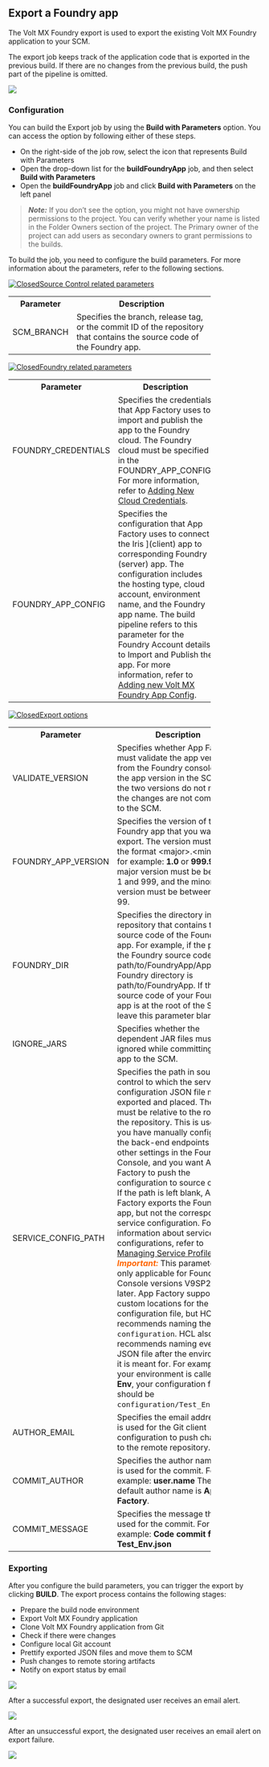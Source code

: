                            

Export a Foundry app
-------------------

The Volt MX Foundry export is used to export the existing Volt MX Foundry application to your SCM.

The export job keeps track of the application code that is exported in the previous build. If there are no changes from the previous build, the push part of the pipeline is omitted.

![](Resources/Images/FoundryApp_Func.png)

### Configuration  

You can build the Export job by using the **Build with Parameters** option. You can access the option by following either of these steps.

*   On the right-side of the job row, select the icon that represents Build with Parameters
*   Open the drop-down list for the **buildFoundryApp** job, and then select **Build with Parameters**
*   Open the **buildFoundryApp** job and click **Build with Parameters** on the left panel

> **_Note:_** If you don’t see the option, you might not have ownership permissions to the project. You can verify whether your name is listed in the Folder Owners section of the project. The Primary owner of the project can add users as secondary owners to grant permissions to the builds.

To build the job, you need to configure the build parameters. For more information about the parameters, refer to the following sections.

[![Closed](../Skins/Default/Stylesheets/Images/transparent.gif)Source Control related parameters](javascript:void(0);)

<table style="width: 80%;mc-table-style: url('Resources/TableStyles/Basic.css');" class="TableStyle-Basic" cellspacing="0"><colgroup><col class="TableStyle-Basic-Column-Column1"> <col class="TableStyle-Basic-Column-Column1"></colgroup><tbody><tr class="TableStyle-Basic-Body-Body1"><th class="TableStyle-Basic-BodyE-Column1-Body1">Parameter</th><th class="TableStyle-Basic-BodyD-Column1-Body1">Description</th></tr><tr class="TableStyle-Basic-Body-Body1"><td class="TableStyle-Basic-BodyB-Column1-Body1">SCM_BRANCH</td><td class="TableStyle-Basic-BodyA-Column1-Body1">Specifies the branch, release tag, or the commit ID of the repository that contains the source code of the Foundry app.</td></tr></tbody></table>

[![Closed](../Skins/Default/Stylesheets/Images/transparent.gif)Foundry related parameters](javascript:void(0);)

<table style="mc-table-style: url]('Resources/TableStyles/Basic.css');width: 80%;" class="TableStyle-Basic" cellspacing="0"><colgroup><col class="TableStyle-Basic-Column-Column1"> <col class="TableStyle-Basic-Column-Column1"></colgroup><tbody><tr class="TableStyle-Basic-Body-Body1"><th class="TableStyle-Basic-BodyE-Column1-Body1">Parameter</th><th class="TableStyle-Basic-BodyD-Column1-Body1">Description</th></tr><tr class="TableStyle-Basic-Body-Body1"><td class="TableStyle-Basic-BodyE-Column1-Body1">FOUNDRY_CREDENTIALS</td><td class="TableStyle-Basic-BodyD-Column1-Body1">Specifies the credentials that App Factory uses to import and publish the app to the Foundry cloud. The Foundry cloud must be specified in the FOUNDRY_APP_CONFIG. For more information, refer to <a href="ManagingCredentials.html#Cloud" target="_blank">Adding New Cloud Credentials</a>.</td></tr><tr class="TableStyle-Basic-Body-Body1"><td class="TableStyle-Basic-BodyB-Column1-Body1">FOUNDRY_APP_CONFIG</td><td class="TableStyle-Basic-BodyA-Column1-Body1">Specifies the configuration that App Factory uses to connect the Iris ](client) app to corresponding Foundry (server) app. The configuration includes the hosting type, cloud account, environment name, and the Foundry app name. The build pipeline refers to this parameter for the Foundry Account details to Import and Publish the app. For more information, refer to <a href="ManagingCredentials.html#Adding_Foundry" target="_blank">Adding new Volt MX Foundry App Config</a>.</td></tr></tbody></table>

[![Closed](../Skins/Default/Stylesheets/Images/transparent.gif)Export options](javascript:void(0);)

<table style="mc-table-style: url]('Resources/TableStyles/Basic.css');width: 80%;" class="TableStyle-Basic" cellspacing="0"><colgroup><col class="TableStyle-Basic-Column-Column1"> <col class="TableStyle-Basic-Column-Column1"></colgroup><tbody><tr class="TableStyle-Basic-Body-Body1"><th class="TableStyle-Basic-BodyE-Column1-Body1">Parameter</th><th class="TableStyle-Basic-BodyD-Column1-Body1">Description</th></tr><tr class="TableStyle-Basic-Body-Body1"><td class="TableStyle-Basic-BodyE-Column1-Body1">VALIDATE_VERSION</td><td class="TableStyle-Basic-BodyD-Column1-Body1">Specifies whether App Factory must validate the app version from the Foundry console with the app version in the SCM. If the two versions do not match, the changes are not committed to the SCM.</td></tr><tr class="TableStyle-Basic-Body-Body1"><td class="TableStyle-Basic-BodyE-Column1-Body1">FOUNDRY_APP_VERSION</td><td class="TableStyle-Basic-BodyD-Column1-Body1">Specifies the version of the Foundry app that you want to export. The version must be in the format &lt;major&gt;.&lt;minor&gt;, for example: <b>1.0</b> or <b>999.99</b>. The major version must be between 1 and 999, and the minor version must be between 1 and 99.</td></tr><tr class="TableStyle-Basic-Body-Body1" data-mc-conditions=""><td class="TableStyle-Basic-BodyE-Column1-Body1">FOUNDRY_DIR</td><td class="TableStyle-Basic-BodyD-Column1-Body1">Specifies the directory in the repository that contains the source code of the Foundry app. For example, if the path to the Foundry source code is path/to/FoundryApp/Apps, the Foundry directory is path/to/FoundryApp. If the source code of your Foundry app is at the root of the SCM, leave this parameter blank.</td></tr><tr class="TableStyle-Basic-Body-Body1"><td class="TableStyle-Basic-BodyE-Column1-Body1">IGNORE_JARS</td><td class="TableStyle-Basic-BodyD-Column1-Body1">Specifies whether the dependent JAR files must be ignored while committing the app to the SCM.</td></tr><tr class="TableStyle-Basic-Body-Body1"><td class="TableStyle-Basic-BodyE-Column1-Body1">SERVICE_CONFIG_PATH</td><td class="TableStyle-Basic-BodyD-Column1-Body1">Specifies the path in source control to which the service configuration JSON file must be exported and placed. The path must be relative to the root of the repository. This is useful if you have manually configured the back-end endpoints and other settings in the Foundry Console, and you want App Factory to push the configuration to source control. If the path is left blank, App Factory exports the Foundry app, but not the corresponding service configuration. For information about service configurations, refer to <a href="../../../Foundry/voltmx_foundry_user_guide#ServiceConfigProfile.md" target="_blank">Managing Service Profiles</a>. <span class="autonumber"><span><b><i><span style="color: #ff6600;" class="mcFormatColor">Important: </span></i></b></span></span>This parameter is only applicable for Foundry Console versions V9SP2 or later. App Factory supports custom locations for the configuration file, but HCL recommends naming the folder <code class="codefirst" style="font-size: 11pt;">configuration</code>. HCL also recommends naming every JSON file after the environment it is meant for. For example: If your environment is called <b>Test Env</b>, your configuration file should be <code class="codefirst" style="font-size: 11pt;">configuration/Test_Env.json</code>.</td></tr><tr class="TableStyle-Basic-Body-Body1"><td class="TableStyle-Basic-BodyE-Column1-Body1">AUTHOR_EMAIL</td><td class="TableStyle-Basic-BodyD-Column1-Body1">Specifies the email address that is used for the Git client configuration to push changes to the remote repository.</td></tr><tr class="TableStyle-Basic-Body-Body1"><td class="TableStyle-Basic-BodyE-Column1-Body1">COMMIT_AUTHOR</td><td class="TableStyle-Basic-BodyD-Column1-Body1">Specifies the author name that is used for the commit. For example: <b>user.name</b> The default author name is <b>App Factory</b>.</td></tr><tr class="TableStyle-Basic-Body-Body1"><td class="TableStyle-Basic-BodyB-Column1-Body1">COMMIT_MESSAGE</td><td class="TableStyle-Basic-BodyA-Column1-Body1">Specifies the message that is used for the commit. For example: <b>Code commit for Test_Env.json</b></td></tr></tbody></table>

### Exporting

After you configure the build parameters, you can trigger the export by clicking **BUILD**. The export process contains the following stages:

*   Prepare the build node environment
*   Export Volt MX Foundry application
*   Clone Volt MX Foundry application from Git
*   Check if there were changes
*   Configure local Git account
*   Prettify exported JSON files and move them to SCM
*   Push changes to remote storing artifacts
*   Notify on export status by email

![](Resources/Images/ExportingProcessStages.png)

After a successful export, the designated user receives an email alert.

![](Resources/Images/FoundryExport_SuccessAlert.png)

After an unsuccessful export, the designated user receives an email alert on export failure.

![](Resources/Images/FoundryExport_FailureAlert.png)
